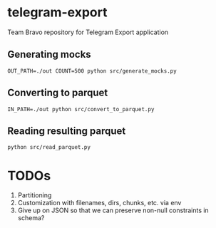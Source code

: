# telegram-export

Team Bravo repository for Telegram Export application

## Generating mocks

```shell
OUT_PATH=./out COUNT=500 python src/generate_mocks.py
```

## Converting to parquet

```shell
IN_PATH=./out python src/convert_to_parquet.py
```

## Reading resulting parquet

```shell
python src/read_parquet.py
```

# TODOs

1. Partitioning
2. Customization with filenames, dirs, chunks, etc. via env
3. Give up on JSON so that we can preserve non-null constraints in schema?